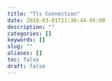 ```yaml
---
title: "Tls Connection"
date: 2018-03-01T21:36:44-05:00
description: ""
categories: []
keywords: []
slug: ""
aliases: []
toc: false
draft: false
---
```

